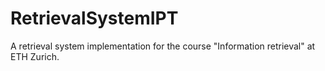 # RetrievalSystemIPT
A retrieval system implementation for the course "Information retrieval" at ETH Zurich.

